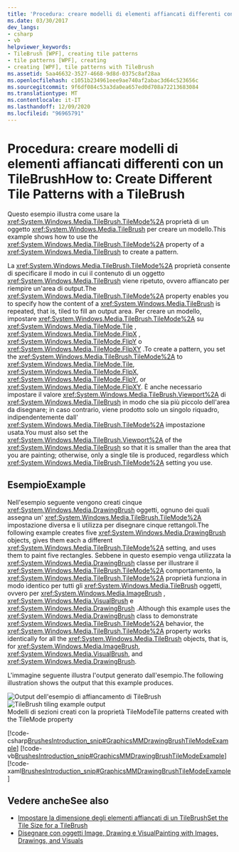 ```yaml
---
title: 'Procedura: creare modelli di elementi affiancati differenti con un TileBrush'
ms.date: 03/30/2017
dev_langs:
- csharp
- vb
helpviewer_keywords:
- TileBrush [WPF], creating tile patterns
- tile patterns [WPF], creating
- creating [WPF], tile patterns with TileBrush
ms.assetid: 5aa46632-3527-4668-9d8d-0375c8af28aa
ms.openlocfilehash: c1051b234961eee9ae740af2abac3d64c523656c
ms.sourcegitcommit: 9f6df084c53a3da0ea657ed0d708a72213683084
ms.translationtype: MT
ms.contentlocale: it-IT
ms.lasthandoff: 12/09/2020
ms.locfileid: "96965791"
---
```

# <a name="how-to-create-different-tile-patterns-with-a-tilebrush"></a><span data-ttu-id="930ea-102">Procedura: creare modelli di elementi affiancati differenti con un TileBrush</span><span class="sxs-lookup"><span data-stu-id="930ea-102">How to: Create Different Tile Patterns with a TileBrush</span></span>
<span data-ttu-id="930ea-103">Questo esempio illustra come usare la <xref:System.Windows.Media.TileBrush.TileMode%2A> proprietà di un oggetto <xref:System.Windows.Media.TileBrush> per creare un modello.</span><span class="sxs-lookup"><span data-stu-id="930ea-103">This example shows how to use the <xref:System.Windows.Media.TileBrush.TileMode%2A> property of a <xref:System.Windows.Media.TileBrush> to create a pattern.</span></span>  
  
 <span data-ttu-id="930ea-104">La <xref:System.Windows.Media.TileBrush.TileMode%2A> proprietà consente di specificare il modo in cui il contenuto di un oggetto <xref:System.Windows.Media.TileBrush> viene ripetuto, ovvero affiancato per riempire un'area di output.</span><span class="sxs-lookup"><span data-stu-id="930ea-104">The <xref:System.Windows.Media.TileBrush.TileMode%2A> property enables you to specify how the content of a <xref:System.Windows.Media.TileBrush> is repeated, that is, tiled to fill an output area.</span></span> <span data-ttu-id="930ea-105">Per creare un modello, impostare <xref:System.Windows.Media.TileBrush.TileMode%2A> su <xref:System.Windows.Media.TileMode.Tile> , <xref:System.Windows.Media.TileMode.FlipX> , <xref:System.Windows.Media.TileMode.FlipY> o <xref:System.Windows.Media.TileMode.FlipXY> .</span><span class="sxs-lookup"><span data-stu-id="930ea-105">To create a pattern, you set the <xref:System.Windows.Media.TileBrush.TileMode%2A> to <xref:System.Windows.Media.TileMode.Tile>, <xref:System.Windows.Media.TileMode.FlipX>, <xref:System.Windows.Media.TileMode.FlipY>, or <xref:System.Windows.Media.TileMode.FlipXY>.</span></span> <span data-ttu-id="930ea-106">È anche necessario impostare il valore <xref:System.Windows.Media.TileBrush.Viewport%2A> di <xref:System.Windows.Media.TileBrush> in modo che sia più piccolo dell'area da disegnare; in caso contrario, viene prodotto solo un singolo riquadro, indipendentemente dall' <xref:System.Windows.Media.TileBrush.TileMode%2A> impostazione usata.</span><span class="sxs-lookup"><span data-stu-id="930ea-106">You must also set the <xref:System.Windows.Media.TileBrush.Viewport%2A> of the <xref:System.Windows.Media.TileBrush> so that it is smaller than the area that you are painting; otherwise, only a single tile is produced, regardless which <xref:System.Windows.Media.TileBrush.TileMode%2A> setting you use.</span></span>  
  
## <a name="example"></a><span data-ttu-id="930ea-107">Esempio</span><span class="sxs-lookup"><span data-stu-id="930ea-107">Example</span></span>  
 <span data-ttu-id="930ea-108">Nell'esempio seguente vengono creati cinque <xref:System.Windows.Media.DrawingBrush> oggetti, ognuno dei quali assegna un' <xref:System.Windows.Media.TileBrush.TileMode%2A> impostazione diversa e li utilizza per disegnare cinque rettangoli.</span><span class="sxs-lookup"><span data-stu-id="930ea-108">The following example creates five <xref:System.Windows.Media.DrawingBrush> objects, gives them each a different <xref:System.Windows.Media.TileBrush.TileMode%2A> setting, and uses them to paint five rectangles.</span></span> <span data-ttu-id="930ea-109">Sebbene in questo esempio venga utilizzata la <xref:System.Windows.Media.DrawingBrush> classe per illustrare il <xref:System.Windows.Media.TileBrush.TileMode%2A> comportamento, la <xref:System.Windows.Media.TileBrush.TileMode%2A> proprietà funziona in modo identico per tutti gli <xref:System.Windows.Media.TileBrush> oggetti, ovvero per <xref:System.Windows.Media.ImageBrush> , <xref:System.Windows.Media.VisualBrush> e <xref:System.Windows.Media.DrawingBrush> .</span><span class="sxs-lookup"><span data-stu-id="930ea-109">Although this example uses the <xref:System.Windows.Media.DrawingBrush> class to demonstrate <xref:System.Windows.Media.TileBrush.TileMode%2A> behavior, the <xref:System.Windows.Media.TileBrush.TileMode%2A> property works identically for all the <xref:System.Windows.Media.TileBrush> objects, that is, for <xref:System.Windows.Media.ImageBrush>, <xref:System.Windows.Media.VisualBrush>, and <xref:System.Windows.Media.DrawingBrush>.</span></span>  
  
 <span data-ttu-id="930ea-110">L'immagine seguente illustra l'output generato dall'esempio.</span><span class="sxs-lookup"><span data-stu-id="930ea-110">The following illustration shows the output that this example produces.</span></span>  
  
 <span data-ttu-id="930ea-111">![Output dell'esempio di affiancamento di TileBrush](./media/graphicsmm-drawingbrushtilemodeexample.png "graphicsmm_DrawingBrushTileModeExample")</span><span class="sxs-lookup"><span data-stu-id="930ea-111">![TileBrush tiling example output](./media/graphicsmm-drawingbrushtilemodeexample.png "graphicsmm_DrawingBrushTileModeExample")</span></span>  
<span data-ttu-id="930ea-112">Modelli di sezioni creati con la proprietà TileMode</span><span class="sxs-lookup"><span data-stu-id="930ea-112">Tile patterns created with the TileMode property</span></span>  
  
 [!code-csharp[BrushesIntroduction_snip#GraphicsMMDrawingBrushTileModeExample](~/samples/snippets/csharp/VS_Snippets_Wpf/BrushesIntroduction_snip/CSharp/TileModeExample.cs#graphicsmmdrawingbrushtilemodeexample)]
 [!code-vb[BrushesIntroduction_snip#GraphicsMMDrawingBrushTileModeExample](~/samples/snippets/visualbasic/VS_Snippets_Wpf/BrushesIntroduction_snip/visualbasic/tilemodeexample.vb#graphicsmmdrawingbrushtilemodeexample)]
 [!code-xaml[BrushesIntroduction_snip#GraphicsMMDrawingBrushTileModeExample](~/samples/snippets/xaml/VS_Snippets_Wpf/BrushesIntroduction_snip/XAML/TileModeExample.xaml#graphicsmmdrawingbrushtilemodeexample)]  
  
## <a name="see-also"></a><span data-ttu-id="930ea-113">Vedere anche</span><span class="sxs-lookup"><span data-stu-id="930ea-113">See also</span></span>

- [<span data-ttu-id="930ea-114">Impostare la dimensione degli elementi affiancati di un TileBrush</span><span class="sxs-lookup"><span data-stu-id="930ea-114">Set the Tile Size for a TileBrush</span></span>](how-to-set-the-tile-size-for-a-tilebrush.md)
- [<span data-ttu-id="930ea-115">Disegnare con oggetti Image, Drawing e Visual</span><span class="sxs-lookup"><span data-stu-id="930ea-115">Painting with Images, Drawings, and Visuals</span></span>](painting-with-images-drawings-and-visuals.md)
